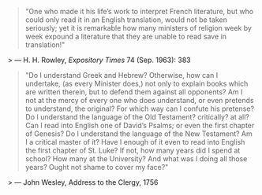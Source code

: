 > "One who made it his life’s work to interpret French literature, but who could only read it in an English translation, would not be taken seriously; yet it is remarkable how many ministers of religion week by week expound a literature that they are unable to read save in translation!" 
 
 > — H. H. Rowley, _Expository Times_ 74 (Sep. 1963): 383

> "Do I understand Greek and Hebrew? Otherwise, how can I undertake, (as every Minister does,) not only to explain books which are written therein, but to defend them against all opponents? Am I not at the mercy of every one who does understand, or even pretends to understand, the original? For which way can I confute his pretense? Do I understand the language of the Old Testament? critically? at all? Can I read into English one of David’s Psalms; or even the first chapter of Genesis? Do I understand the language of the New Testament? Am I a critical master of it? Have I enough of it even to read into English the first chapter of St. Luke? If not, how many years did I spend at school? How many at the University? And what was I doing all those years? Ought not shame to cover my face?" 

  > — John Wesley, Address to the Clergy, 1756

